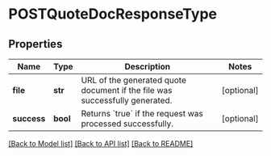 # POSTQuoteDocResponseType

## Properties
Name | Type | Description | Notes
------------ | ------------- | ------------- | -------------
**file** | **str** | URL of the generated quote document if the file was successfully generated.  | [optional] 
**success** | **bool** | Returns &#x60;true&#x60; if the request was processed successfully.  | [optional] 

[[Back to Model list]](../README.md#documentation-for-models) [[Back to API list]](../README.md#documentation-for-api-endpoints) [[Back to README]](../README.md)

